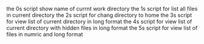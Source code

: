 the 0s script show name of currnt work directory
the 1s script for list all files in current directory
the 2s script for chang directory to home
the 3s script for view list of current directory in long format
the 4s script for view list of current directory with hidden files in long format
the 5s script for view list of files in numric and long format

